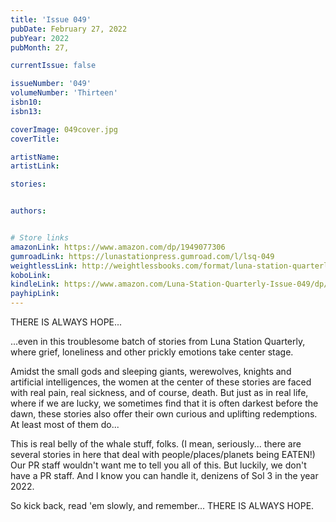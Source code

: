 ```yaml
---
title: 'Issue 049'
pubDate: February 27, 2022
pubYear: 2022
pubMonth: 27,

currentIssue: false

issueNumber: '049'
volumeNumber: 'Thirteen'
isbn10:
isbn13:

coverImage: 049cover.jpg
coverTitle:

artistName:
artistLink:

stories: 


authors: 


# Store links
amazonLink: https://www.amazon.com/dp/1949077306
gumroadLink: https://lunastationpress.gumroad.com/l/lsq-049
weightlessLink: http://weightlessbooks.com/format/luna-station-quarterly-issue-49
koboLink:
kindleLink: https://www.amazon.com/Luna-Station-Quarterly-Issue-049/dp/B09TJV8YWK
payhipLink: 
---
```

THERE IS ALWAYS HOPE...

...even in this troublesome batch of stories from Luna Station Quarterly, where grief, loneliness and other prickly emotions take center stage.

Amidst the small gods and sleeping giants, werewolves, knights and artificial intelligences, the women at the center of these stories are faced with real pain, real sickness, and of course, death. But just as in real life, where if we are lucky, we sometimes find that it is often darkest before the dawn, these stories also offer their own curious and uplifting redemptions. At least most of them do...

This is real belly of the whale stuff, folks. (I mean, seriously... there are several stories in here that deal with people/places/planets being EATEN!) Our PR staff wouldn't want me to tell you all of this. But luckily, we don't have a PR staff. And I know you can handle it, denizens of Sol 3 in the year 2022.

So kick back, read 'em slowly, and remember... THERE IS ALWAYS HOPE.
        